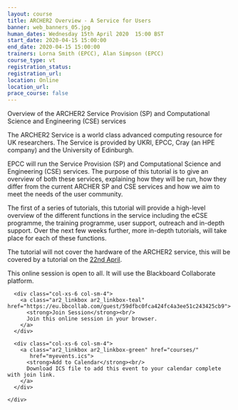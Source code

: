 ```yaml
---
layout: course
title: ARCHER2 Overview - A Service for Users
banner: web_banners_05.jpg
human_dates: Wednesday 15th April 2020  15:00 BST
start_date: 2020-04-15 15:00:00
end_date: 2020-04-15 15:00:00
trainers: Lorna Smith (EPCC), Alan Simpson (EPCC)
course_type: vt
registration_status:
registration_url:
location: Online
location_url:
prace_course: false
---
```


Overview of the ARCHER2 Service Provision (SP) and Computational Science and Engineering (CSE) services

The ARCHER2 Service is a world class advanced computing resource for UK researchers. The Service is provided by UKRI, EPCC, Cray (an HPE company) and the University of Edinburgh.

EPCC will run the Service Provision (SP) and Computational Science and Engineering (CSE) services. The purpose of this tutorial is to give an overview of both these services, explaining how they will be run, how they differ from the current ARCHER SP and CSE services and how we aim to meet the needs of the user community.

The first of a series of tutorials, this tutorial will provide a high-level overview of the different functions in the service including the eCSE programme, the training programme, user support, outreach and in-depth support. Over the next few weeks further, more in-depth tutorials, will take place for each of these functions.

The tutorial will not cover the hardware of the ARCHER2 service, this will be covered by a tutorial on the [22nd April](../200422-archer2-hardware/).

This online session is open to all.  It will use the Blackboard Collaborate platform. 

<section id="service">
  <div class="container">
    <div class="row ">	

      <div class="col-xs-6 col-sm-4">
        <a class="ar2_linkbox ar2_linkbox-teal" href="https://eu.bbcollab.com/guest/59dfbc0fca424fc4a3ee51c243425cb9">
          <strong>Join Session</strong><br/>
          Join this online session in your browser.
        </a>
      </div>

      <div class="col-xs-6 col-sm-4">
        <a class="ar2_linkbox ar2_linkbox-green" href="courses/"
           href="myevents.ics">
          <strong>Add to Calendar</strong><br/>
          Download ICS file to add this event to your calendar complete with join link.
        </a>
      </div>
										
    </div>
  </div>
</section>
